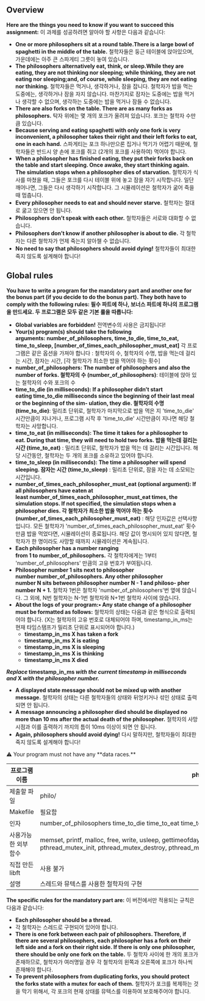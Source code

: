 ## ****Overview****

**Here are the things you need to know if you want to succeed this assignment:**
이 과제를 성공하려면 알아야 할 사항은 다음과 같습니다:

- **One or more philosophers sit at a round table.There is a large bowl of spaghetti in the middle of the table.**
철학자들은 둥근 테이블에 앉아있으며, 가운데에는 아주 큰 스파게티 그릇이 놓여 있습니다.
- **The philosophers alternatively eat, think, or sleep.While they are eating, they are not thinking nor sleeping; while thinking, they are not eating nor sleeping;and, of course, while sleeping, they are not eating nor thinking.**
철학자들은 먹거나, 생각하거나, 잠을 잡니다. 철학자가 밥을 먹는 도중에는, 생각하거나 잠을 자지 않습니다. 마찬가지로 잠자는 도중에는 밥을 먹거나 생각할 수 없으며, 생각하는 도중에는 밥을 먹거나 잠들 수 없습니다.
- **There are also forks on the table. There are as many forks as philosophers.**
탁자 위에는 몇 개의 포크가 올려져 있습니다. 포크는 철학자 수만큼 있습니다.
- **Because serving and eating spaghetti with only one fork is very inconvenient, a philosopher takes their right and their left forks to eat, one in each hand.**
스파게티는 포크 하나만으론 집거나 먹기가 어렵기 때문에, 철학자들은 반드시 양 손에 포크를 쥐고 (2개의 포크를 사용하여) 먹어야 합니다.
- **When a philosopher has finished eating, they put their forks back on the table and start sleeping. Once awake, they start thinking again. The simulation stops when a philosopher dies of starvation.**
철학자가 식사를 마쳤을 때, 그들은 포크를 다시 테이블 위에 놓고 잠을 자기 시작합니다. 일단 깨어나면, 그들은 다시 생각하기 시작합니다. 그 시뮬레이션은 철학자가 굶어 죽을 때 멈춥니다.
- **Every philosopher needs to eat and should never starve.**
철학자는 절대로 굶고 있으면 안 됩니다.
- **Philosophers don’t speak with each other.**
철학자들은 서로와 대화할 수 없습니다.
- **Philosophers don’t know if another philosopher is about to die.**
각 철학자는 다른 철학자가 언제 죽는지 알아챌 수 없습니다.
- **No need to say that philosophers should avoid dying!**
철학자들이 최대한 죽지 않도록 설계해야 합니다!

## **Global rules**

**You have to write a program for the mandatory part and another one for the bonus part (if you decide to do the bonus part). They both have to comply with the following rules:
필수 파트에 하나, 보너스 파트에 하나의 프로그램을 만드세요. 두 프로그램은 모두 같은 기본 룰을 따릅니다:**

- **Global variables are forbidden!**
전역변수의 사용은 금지됩니다!
- **Your(s) program(s) should take the following arguments: number_of_philosophers, time_to_die, time_to_eat, time_to_sleep, [number_of_times_each_philosopher_must_eat]**
각 프로그램은 같은 옵션을 가져야 합니다 : 철학자의 수, 철학자의 수명, 밥을 먹는데 걸리는 시간, 잠자는 시간, [각 철학자가 최소한 밥을 먹어야 하는 횟수]
- **number_of_philosophers: The number of philosophers and also the number of forks.
철학자의 수 (number_of_philosophers)**: 테이블에 앉아 있는 철학자의 수와 포크의 수
- **time_to_die (in milliseconds): If a philosopher didn’t start eating time_to_die milliseconds since the beginning of their last meal or the beginning of the sim- ulation, they die.
철학자의 수명 (time_to_die)**: 밀리초 단위로, 철학자가 마지막으로 밥을 먹은 지 'time_to_die' 시간만큼이 지나거나, 프로그램 시작 후 'time_to_die' 시간만큼이 지나면 해당 철학자는 사망합니다.
- **time_to_eat (in milliseconds): The time it takes for a philosopher to eat. During that time, they will need to hold two forks.
밥을 먹는데 걸리는 시간 (time_to_eat)** : 밀리초 단위로, 철학자가 밥을 먹는 데 걸리는 시간입니다. 해당 시간동안, 철학자는 두 개의 포크를 소유하고 있어야 합니다.
- **time_to_sleep (in milliseconds): The time a philosopher will spend sleeping.
잠자는 시간 (time_to_sleep)** : 밀리초 단위로, 잠을 자는 데 소모되는 시간입니다.
- **number_of_times_each_philosopher_must_eat (optional argument): If all philosophers have eaten at least number_of_times_each_philosopher_must_eat times, the simulation stops. If not specified, the simulation stops when a philosopher dies.
각 철학자가 최소한 밥을 먹어야 하는 횟수 (number_of_times_each_philosopher_must_eat)** : 해당 인자값은 선택사항입니다. 모든 철학자가 'number_of_times_each_philosopher_must_eat' 횟수만큼 밥을 먹었다면, 시뮬레이션이 종료됩니다. 해당 값이 명시되어 있지 않다면, 철학자가 한 명이라도 사망할 때까지 시뮬레이션은 계속됩니다.
- **Each philosopher has a number ranging from 1 to number_of_philosophers.**
각 철학자에게는 1부터 'number_of_philosophers' 만큼의 고유 번호가 부여됩니다.
- **Philosopher number 1 sits next to philosopher number number_of_philosophers. Any other philosopher number N sits between philosopher number N - 1 and philoso- pher number N + 1.**
철학자 1번은 철학자 'number_of_philosophers'번 옆에 앉습니다. 그 외에, N번 철학자는 N-1번 철학자와 N+1번 철학자 사이에 앉습니다.
- **About the logs of your program:• Any state change of a philosopher must be formatted as follows:**
철학자의 상태는 다음과 같은 형식으로 출력되어야 합니다. (X는 철학자의 고유 번호로 대체되어야 하며, timestamp_in_ms는 현재 타임스탬프가 밀리초 단위로 표시되어야 합니다.)
    - **timestamp_in_ms X has taken a fork**
    - **timestamp_in_ms X is eating**
    - **timestamp_in_ms X is sleeping**
    - **timestamp_in_ms X is thinking**
    - **timestamp_in_ms X died**

***Replace* timestamp_in_ms *with the current timestamp in milliseconds and* X *with the philosopher number.***

- **A displayed state message should not be mixed up with another message.**
철학자의 상태는 다른 철학자들의 상태와 뒤엉키거나 섞인 상태로 출력되면 안 됩니다.
- **A message announcing a philosopher died should be displayed no more than 10 ms after the actual death of the philosopher.**
철학자의 사망 시점과 이를 출력하기 까지의 틈이 10ms 이상이 되면 안 됩니다.
- **Again, philosophers should avoid dying!**
다시 말하지만, 철학자들이 최대한 죽지 않도록 설계해야 합니다!

<aside>
⚠️ Your program must not have any **data races.**

</aside>

| 프로그램 이름 | philo |
| --- | --- |
| 제출할 파일 | philo/ |
| Makefile | 필요함 |
| 인자 | number_of_philosophers time_to_die time_to_eat time_to_sleep [number_of_times_each_philosopher_must_eat] |
| 사용가능한 외부 함수 | memset, printf, malloc, free, write, usleep, gettimeofday, pthread_create, pthread_detach, pthread_join, pthread_mutex_init, pthread_mutex_destroy, pthread_mutex_lock, pthread_mutex_unlock |
| 직접 만든 libft | 사용 불가 |
| 설명 | 스레드와 뮤텍스를 사용한 철학자의 구현 |

**The specific rules for the mandatory part are:**
이 버전에서만 적용되는 규칙은 다음과 같습니다:

- **Each philosopher should be a thread.**
- 각 철학자는 스레드로 구현되어 있어야 합니다.
- **There is one fork between each pair of philosophers. Therefore, if there are several philosophers, each philosopher has a fork on their left side and a fork on their right side. If there is only one philosopher, there should be only one fork on the table.**
두 철학자 사이에 한 개의 포크가 존재하므로, 철학자가 여러명일 경우 각 철학자의 왼쪽과 오른쪽에 포크가 하나씩 존재해야 합니다.
- **To prevent philosophers from duplicating forks, you should protect the forks state with a mutex for each of them.**
철학자가 포크를 복제하는 것을 막기 위해서, 각 포크의 현재 상태를 뮤텍스를 이용하여 보호해주어야 합니다.